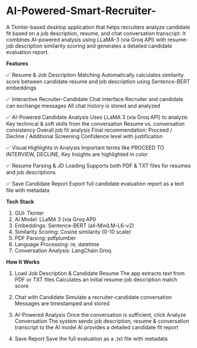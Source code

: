 # AI-Powered-Smart-Recruiter-
A Tkinter-based desktop application that helps recruiters analyze candidate fit based on a job description, resume, and chat conversation transcript. It combines AI-powered analysis using LLaMA-3 (via Groq API) with resume-job description similarity scoring and generates a detailed candidate evaluation report.

**Features**

✅ Resume & Job Description Matching
      Automatically calculates similarity score between candidate resume and job description using Sentence-BERT embeddings

✅ Interactive Recruiter-Candidate Chat Interface
      Recruiter and candidate can exchange messages
      All chat history is stored and analyzed
      
✅ AI-Powered Candidate Analysis
      Uses LLaMA 3 (via Groq API) to analyze:
      Key technical & soft skills from the conversation
      Resume vs. conversation consistency
      Overall job fit analysis
      Final recommendation: Proceed / Decline / Additional Screening
      Confidence level with justification

✅ Visual Highlights in Analysis
      Important terms like PROCEED TO INTERVIEW, DECLINE, Key Insights are highlighted in color

✅ Resume Parsing & JD Loading
      Supports both PDF & TXT files for resumes and job descriptions

✅ Save Candidate Report
      Export full candidate evaluation report as a text file with metadata

**Tech Stack**

1) GUI: Tkinter
2) AI Model: LLaMA 3 (via Groq API)
3) Embeddings: Sentence-BERT (all-MiniLM-L6-v2)
4) Similarity Scoring: Cosine similarity (0-10 scale)
5) PDF Parsing: pdfplumber
6) Language Processing: re, datetime
7) Conversation Analysis: LangChain Groq

**How It Works**

1) Load Job Description & Candidate Resume
    The app extracts text from PDF or TXT files
    Calculates an initial resume-job description match score

2) Chat with Candidate
    Simulate a recruiter-candidate conversation
    Messages are timestamped and stored

3) AI-Powered Analysis
    Once the conversation is sufficient, click Analyze Conversation
    The system sends job description, resume & conversation transcript to the AI model
    AI provides a detailed candidate fit report

4) Save Report
    Save the full evaluation as a .txt file with metadata


